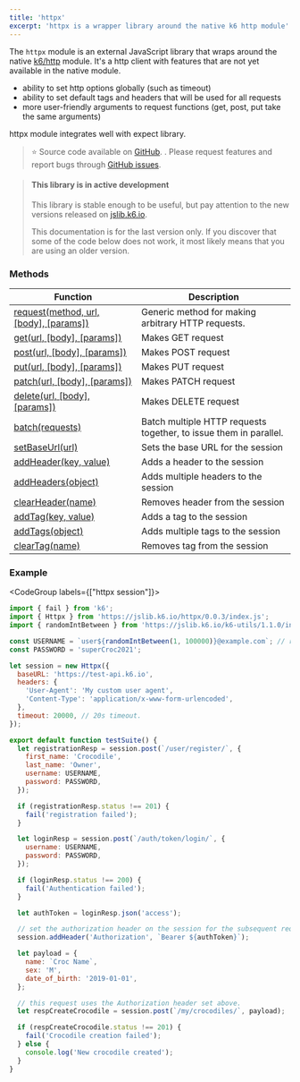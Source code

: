 ```yaml
---
title: 'httpx'
excerpt: 'httpx is a wrapper library around the native k6 http module'
---
```


The `httpx` module is an external JavaScript library that wraps around the native [k6/http](/javascript-api/v0.31/k6-http) module.
It's a http client with features that are not yet available in the native module.

- ability to set http options globally (such as timeout)
- ability to set default tags and headers that will be used for all requests
- more user-friendly arguments to request functions (get, post, put take the same arguments)

httpx module integrates well with expect library.

> ⭐️ Source code available on [GitHub](https://github.com/k6io/k6-jslib-httpx). .
> Please request features and report bugs through [GitHub issues](https://github.com/k6io/k6-jslib-httpx/issues).

<Blockquote mod='info'>

#### This library is in active development

This library is stable enough to be useful, but pay attention to the new versions released on [jslib.k6.io](https://jslib.k6.io).

This documentation is for the last version only. If you discover that some of the code below does not work, it most likely means that you are using an older version.

</Blockquote>

### Methods

| Function                                                                                                   | Description                                                       |
| ---------------------------------------------------------------------------------------------------------- | ----------------------------------------------------------------- |
| [request(method, url, [body], [params])](/javascript-api/v0.31/jslib/httpx/request-method-url-body-params) | Generic method for making arbitrary HTTP requests.                |
| [get(url, [body], [params])](/javascript-api/v0.31/jslib/httpx/get-url-body-params)                        | Makes GET request                                                 |
| [post(url, [body], [params])](/javascript-api/v0.31/jslib/httpx/post-url-body-params)                      | Makes POST request                                                |
| [put(url, [body], [params])](/javascript-api/v0.31/jslib/httpx/put-url-body-params)                        | Makes PUT request                                                 |
| [patch(url, [body], [params])](/javascript-api/v0.31/jslib/httpx/patch-url-body-params)                    | Makes PATCH request                                               |
| [delete(url, [body], [params])](/javascript-api/v0.31/jslib/httpx/delete-url-body-params)                  | Makes DELETE request                                              |
| [batch(requests)](/javascript-api/v0.31/jslib/httpx/batch-requests)                                        | Batch multiple HTTP requests together, to issue them in parallel. |
| [setBaseUrl(url)](/javascript-api/v0.31/jslib/httpx/setbaseurl-url)                                        | Sets the base URL for the session                                 |
| [addHeader(key, value)](/javascript-api/v0.31/jslib/httpx/addheader-key-value)                             | Adds a header to the session                                      |
| [addHeaders(object)](/javascript-api/v0.31/jslib/httpx/addheaders-object)                                  | Adds multiple headers to the session                              |
| [clearHeader(name)](/javascript-api/v0.31/jslib/httpx/clearheader-name)                                    | Removes header from the session                                   |
| [addTag(key, value)](/javascript-api/v0.31/jslib/httpx/addtag-key-value)                                   | Adds a tag to the session                                         |
| [addTags(object)](/javascript-api/v0.31/jslib/httpx/addtags-object)                                        | Adds multiple tags to the session                                 |
| [clearTag(name)](/javascript-api/v0.31/jslib/httpx/cleartag-name)                                          | Removes tag from the session                                      |

### Example

<CodeGroup labels={["httpx session"]}>

```javascript
import { fail } from 'k6';
import { Httpx } from 'https://jslib.k6.io/httpx/0.0.3/index.js';
import { randomIntBetween } from 'https://jslib.k6.io/k6-utils/1.1.0/index.js';

const USERNAME = `user${randomIntBetween(1, 100000)}@example.com`; // random email address
const PASSWORD = 'superCroc2021';

let session = new Httpx({
  baseURL: 'https://test-api.k6.io',
  headers: {
    'User-Agent': 'My custom user agent',
    'Content-Type': 'application/x-www-form-urlencoded',
  },
  timeout: 20000, // 20s timeout.
});

export default function testSuite() {
  let registrationResp = session.post(`/user/register/`, {
    first_name: 'Crocodile',
    last_name: 'Owner',
    username: USERNAME,
    password: PASSWORD,
  });

  if (registrationResp.status !== 201) {
    fail('registration failed');
  }

  let loginResp = session.post(`/auth/token/login/`, {
    username: USERNAME,
    password: PASSWORD,
  });

  if (loginResp.status !== 200) {
    fail('Authentication failed');
  }

  let authToken = loginResp.json('access');

  // set the authorization header on the session for the subsequent requests.
  session.addHeader('Authorization', `Bearer ${authToken}`);

  let payload = {
    name: `Croc Name`,
    sex: 'M',
    date_of_birth: '2019-01-01',
  };

  // this request uses the Authorization header set above.
  let respCreateCrocodile = session.post(`/my/crocodiles/`, payload);

  if (respCreateCrocodile.status !== 201) {
    fail('Crocodile creation failed');
  } else {
    console.log('New crocodile created');
  }
}
```

</CodeGroup>
